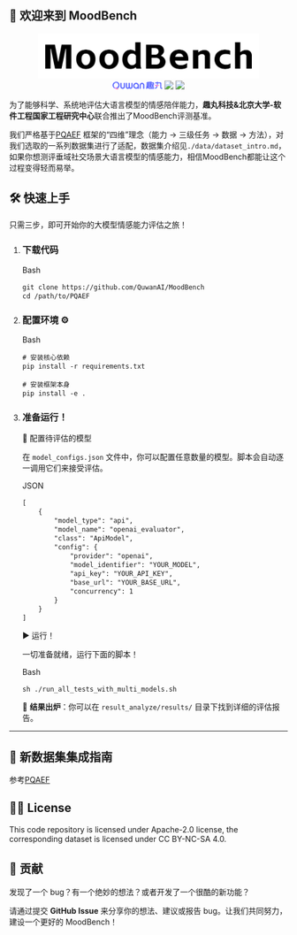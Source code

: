 ## 🚀 欢迎来到 MoodBench

<div align="center"> <img src="./figure/logo.png" width="400px"> </div><div align="center"> <img src="./figure/quwan-1.png" width="90px"> <a href="./LICENSE"><img src="https://img.shields.io/badge/license-Apache%202-blueviolet.svg"></a> <a href="support os"><img src="https://img.shields.io/badge/os-linux%2C%20win%2C%20mac-pink.svg"></a> </div>


为了能够科学、系统地评估大语言模型的情感陪伴能力，**趣丸科技&北京大学-软件工程国家工程研究中心**联合推出了MoodBench评测基准。

我们严格基于[PQAEF](https://github.com/QuwanAI/PQAEF) 框架的“四维”理念（能力 -> 三级任务 -> 数据 -> 方法），对我们选取的一系列数据集进行了适配，数据集介绍见`./data/dataset_intro.md`，如果你想测评垂域社交场景大语言模型的情感能力，相信MoodBench都能让这个过程变得轻而易举。

## 🛠️ 快速上手

只需三步，即可开始你的大模型情感能力评估之旅！

1. ### 下载代码

   Bash

   ```
   git clone https://github.com/QuwanAI/MoodBench
   cd /path/to/PQAEF
   ```

2. ### 配置环境 ⚙️

   Bash

   ```
   # 安装核心依赖
   pip install -r requirements.txt
   
   # 安装框架本身
   pip install -e .
   ```

3. ### 准备运行！

   🤖 配置待评估的模型

   在 `model_configs.json` 文件中，你可以配置任意数量的模型。脚本会自动逐一调用它们来接受评估。

   JSON

   ```
   [
       {
           "model_type": "api",
           "model_name": "openai_evaluator",
           "class": "ApiModel",
           "config": {
               "provider": "openai",
               "model_identifier": "YOUR_MODEL",
               "api_key": "YOUR_API_KEY",
               "base_url": "YOUR_BASE_URL",
               "concurrency": 1
           }
       }
   ]
   ```

   ▶️ 运行！

   一切准备就绪，运行下面的脚本！

   Bash

   ```
   sh ./run_all_tests_with_multi_models.sh
   ```

   🎉 **结果出炉**：你可以在 `result_analyze/results/` 目录下找到详细的评估报告。

------

## 🧩 新数据集集成指南

参考[PQAEF](https://github.com/QuwanAI/PQAEF)


## 👏🏻 License

This code repository is licensed under Apache-2.0 license, the corresponding dataset is licensed under CC BY-NC-SA 4.0.


## 🤝 贡献

发现了一个 bug？有一个绝妙的想法？或者开发了一个很酷的新功能？

请通过提交 **GitHub Issue** 来分享你的想法、建议或报告 bug。让我们共同努力，建设一个更好的 MoodBench！